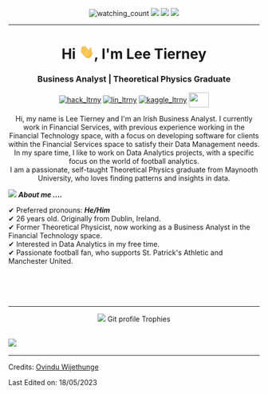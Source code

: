 <!--
<style>
    .image-container {
        width: 800px;
        height: 200px;
        overflow: hidden;
    }
</style>

<div class="image-container">
    <img src="https://media.giphy.com/media/cP6EXyM397RDgauGqu/giphy.gif">
</div> -->

<!--
<p align="center">
  <img src="https://media.giphy.com/media/cP6EXyM397RDgauGqu/giphy.gif" height="150" width="800"/>
</p>
<br> -->
<canvas id="myCanvas" width="500" height="500"></canvas>

 <p align="center">
 <img src="https://komarev.com/ghpvc/?username=ljjtmm&color=brightgreen" alt="watching_count" />
<img src="https://img.shields.io/badge/Age-25-blue" />
  <img src="https://img.shields.io/badge/Focus-Data%20Analytics-brightgreen" />
  <img src="https://img.shields.io/badge/Lives-Dublin%20Ireland-success" />
</p>
<hr>
<h1 align="center">Hi <img src="https://raw.githubusercontent.com/ABSphreak/ABSphreak/master/gifs/Hi.gif" width="30px">, I'm Lee Tierney</h1>
<h3 align="center">Business Analyst  | Theoretical Physics Graduate </h3>
<p align="center">
<a href="https://www.hackerrank.com/ltrnymrry" target="blank"><img align="center" src="https://cdn.worldvectorlogo.com/logos/hackerrank.svg" alt="hack_ltrny" height="30" width="40" /></a>
<a href="https://www.linkedin.com/in/leetierney/" target="blank"><img align="center" src="https://upload.wikimedia.org/wikipedia/commons/c/ca/LinkedIn_logo_initials.png?20140125013055" alt="lin_ltrny" height="30" width="40" /></a>  
<a href="https://www.kaggle.com/ltrnymrry" target="blank"><img align="center" src="https://www.vectorlogo.zone/logos/kaggle/kaggle-icon.svg" alt="kaggle_ltrny" height="30" width="40" /></a>
 <a href = "mailto: ltrnymrry@gmail.com"><img align="center" src="https://seeklogo.com/images/G/gmail-new-2020-logo-32DBE11BB4-seeklogo.com.png" height="30" width="40" /></a>
</p>
</p>



<p align="center">
    Hi, my name is Lee Tierney and I'm an Irish Business Analyst. I currently work in Financial Services, with previous experience working in the Financial Technology space, with a focus on developing software for clients within the Financial Services space to satisfy their Data Management needs.
    In my spare time, I like to work on Data Analytics projects, with a specific focus on the world of football analytics. <br>
    I am a passionate, self-taught Theoretical Physics graduate from Maynooth University, who loves finding patterns and insights in data.
  <br>
</p>



<img src="https://media.giphy.com/media/iY8CRBdQXODJSCERIr/giphy.gif"
 width="30px">&nbsp;***About me ....***

✔ Preferred pronouns: ***He/Him*** <br>
✔ 26 years old. Originally from Dublin, Ireland. <br>
✔ Former Theoretical Physicist, now working as a Business Analyst in the Financial Technology space. <br>
✔ Interested in Data Analytics in my free time.<br>
✔ Passionate football fan, who supports St. Patrick's Athletic and Manchester United.<br>
<br><br><br><br>

<!--img src="https://media.giphy.com/media/iY8CRBdQXODJSCERIr/giphy.gif" width="30px">&nbsp;***My working tools...***
<p align="left">
  <p align="left"> <a href="https://aws.amazon.com" target="_blank" rel="noreferrer"> <img src="https://raw.githubusercontent.com/devicons/devicon/master/icons/amazonwebservices/amazonwebservices-original-wordmark.svg" alt="aws" width="40" height="40"/> </a> <a href="https://azure.microsoft.com/en-in/" target="_blank" rel="noreferrer"> <img src="https://www.vectorlogo.zone/logos/microsoft_azure/microsoft_azure-icon.svg" alt="azure" width="40" height="40"/> </a> <a href="https://www.gnu.org/software/bash/" target="_blank" rel="noreferrer"> <img src="https://www.vectorlogo.zone/logos/gnu_bash/gnu_bash-icon.svg" alt="bash" width="40" height="40"/> </a> <a href="https://www.cprogramming.com/" target="_blank" rel="noreferrer"> <img src="https://raw.githubusercontent.com/devicons/devicon/master/icons/c/c-original.svg" alt="c" width="40" height="40"/> </a> <a href="https://www.w3schools.com/css/" target="_blank" rel="noreferrer"> <img src="https://raw.githubusercontent.com/devicons/devicon/master/icons/css3/css3-original-wordmark.svg" alt="css3" width="40" height="40"/> </a> <a href="https://flask.palletsprojects.com/" target="_blank" rel="noreferrer"> <img src="https://www.vectorlogo.zone/logos/pocoo_flask/pocoo_flask-icon.svg" alt="flask" width="40" height="40"/> </a> <a href="https://git-scm.com/" target="_blank" rel="noreferrer"> <img src="https://www.vectorlogo.zone/logos/git-scm/git-scm-icon.svg" alt="git" width="40" height="40"/> </a> <a href="https://www.w3.org/html/" target="_blank" rel="noreferrer"> <img src="https://raw.githubusercontent.com/devicons/devicon/master/icons/html5/html5-original-wordmark.svg" alt="html5" width="40" height="40"/> </a> <a href="https://developer.mozilla.org/en-US/docs/Web/JavaScript" target="_blank" rel="noreferrer"> <img src="https://raw.githubusercontent.com/devicons/devicon/master/icons/javascript/javascript-original.svg" alt="javascript" width="40" height="40"/> </a> <a href="https://www.jenkins.io" target="_blank" rel="noreferrer"> <img src="https://www.vectorlogo.zone/logos/jenkins/jenkins-icon.svg" alt="jenkins" width="40" height="40"/> </a> <a href="https://www.linux.org/" target="_blank" rel="noreferrer"> <img src="https://raw.githubusercontent.com/devicons/devicon/master/icons/linux/linux-original.svg" alt="linux" width="40" height="40"/> </a> <a href="https://www.microsoft.com/en-us/sql-server" target="_blank" rel="noreferrer"> <img src="https://www.svgrepo.com/show/303229/microsoft-sql-server-logo.svg" alt="mssql" width="40" height="40"/> </a> <a href="https://www.mysql.com/" target="_blank" rel="noreferrer"> <img src="https://raw.githubusercontent.com/devicons/devicon/master/icons/mysql/mysql-original-wordmark.svg" alt="mysql" width="40" height="40"/> </a> <a href="https://opencv.org/" target="_blank" rel="noreferrer"> <img src="https://www.vectorlogo.zone/logos/opencv/opencv-icon.svg" alt="opencv" width="40" height="40"/> </a> <a href="https://www.oracle.com/" target="_blank" rel="noreferrer"> <img src="https://raw.githubusercontent.com/devicons/devicon/master/icons/oracle/oracle-original.svg" alt="oracle" width="40" height="40"/> </a> <a href="https://pandas.pydata.org/" target="_blank" rel="noreferrer"> <img src="https://raw.githubusercontent.com/devicons/devicon/2ae2a900d2f041da66e950e4d48052658d850630/icons/pandas/pandas-original.svg" alt="pandas" width="40" height="40"/> </a> <a href="https://www.postgresql.org" target="_blank" rel="noreferrer"> <img src="https://raw.githubusercontent.com/devicons/devicon/master/icons/postgresql/postgresql-original-wordmark.svg" alt="postgresql" width="40" height="40"/> </a> <a href="https://www.python.org" target="_blank" rel="noreferrer"> <img src="https://raw.githubusercontent.com/devicons/devicon/master/icons/python/python-original.svg" alt="python" width="40" height="40"/> </a> <a href="https://seaborn.pydata.org/" target="_blank" rel="noreferrer"> <img src="https://seaborn.pydata.org/_images/logo-mark-lightbg.svg" alt="seaborn" width="40" height="40"/> </a> <a href="https://www.tensorflow.org" target="_blank" rel="noreferrer"> <img src="https://www.vectorlogo.zone/logos/tensorflow/tensorflow-icon.svg" alt="tensorflow" width="40" height="40"/> </a> </p>

  <hr>
  <p align="center">
 <img src="https://media.giphy.com/media/W5eoZHPpUx9sapR0eu/giphy.gif" width="30px" alt="Git"/>&nbsp;<i><b>Git Activeness</b></i></p>

<p><img align="left" src="https://github-readme-stats.vercel.app/api/top-langs?username=sshort1996&show_icons=true&locale=en&layout=compact&theme=chartreuse-dark" alt="ovi" /></p>
<p>&nbsp;<img align="right" src="https://github-readme-stats.vercel.app/api?username=sshort1996&show_icons=true&locale=en&theme=chartreuse-dark" alt="ovi" width="410" /></p>
<br><br><br><br><br>
-->
<hr>

<p align="center"><img src="https://media.giphy.com/media/QaMcXSekUWx7aogAUr/giphy.gif" width="30" />&nbsp;Git profile Trophies</p><br>
<img src="https://github-profile-trophy.vercel.app/?username=leetierney&theme=juicyfresh&no-bg=true" />


-----
Credits: [Ovindu Wijethunge](https://github.com/OvinduWijethunge)

Last Edited on: 18/05/2023
